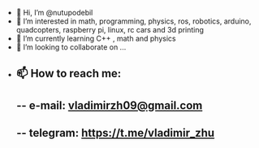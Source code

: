 - 👋 Hi, I’m @nutupodebil
- 👀 I’m interested in math, programming, physics, ros, robotics, arduino,
     quadcopters, raspberry pi, linux, rc cars and 3d printing
- 🌱 I’m currently learning C++ , math and physics
- 💞️ I’m looking to collaborate on ...
- 📫 How to reach me:
    --
    -- e-mail: vladimirzh09@gmail.com
    --
    -- telegram: https://t.me/vladimir_zhu
    --

<!---
vladimirzhuravlev09/vladimirzhuravlev09 is a ✨ special ✨ repository because its `README.md` (this file) appears on your GitHub profile.
You can click the Preview link to take a look at your changes.
--->
